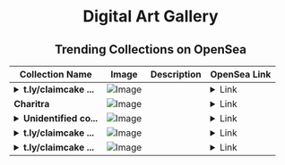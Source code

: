 <div align="center">

# Digital Art Gallery

## Trending Collections on OpenSea

| Collection Name                       | Image                                                                                     | Description                       | OpenSea Link                                                                                          |
|---------------------------------------|-------------------------------------------------------------------------------------------|-----------------------------------|--------------------------------------------------------------------------------------------------------|
| **<details><summary>t.ly/claimcake ...</summary>t.ly/claimcake - PancakeSwap V4</details>** | ![Image](https://i.seadn.io/s/raw/files/9052e9fdcde6c8115be9d4cf4bb70596.png?w=500&auto=format?w=200&auto=format) |  | <details><summary>Link</summary>[t.ly/claimcake - PancakeSwap V4](https://opensea.io/collection/t-ly-claimcake-pancakeswap-v4-1153)</details> |
| **Charitra** | ![Image](https://i.seadn.io/s/raw/files/4458a7a29fff43552d3f88750eeac1b3.jpg?w=500&auto=format?w=200&auto=format) |  | <details><summary>Link</summary>[Charitra](https://opensea.io/collection/charitra-1)</details> |
| **<details><summary>Unidentified co...</summary>Unidentified contract 6bc5fcd3-f869-4088-bbda-d846a5a0f7f1</details>** | ![Image](https://i.seadn.io/s/raw/files/a7555bde3b0244c1461d2db945f9d545.gif?w=500&auto=format?w=200&auto=format) |  | <details><summary>Link</summary>[Unidentified contract 6bc5fcd3-f869-4088-bbda-d846a5a0f7f1](https://opensea.io/collection/unidentified-contract-6bc5fcd3-f869-4088-bbda-d846)</details> |
| **<details><summary>t.ly/claimcake ...</summary>t.ly/claimcake - PancakeSwap V4</details>** | ![Image](https://i.seadn.io/s/raw/files/9052e9fdcde6c8115be9d4cf4bb70596.png?w=500&auto=format?w=200&auto=format) |  | <details><summary>Link</summary>[t.ly/claimcake - PancakeSwap V4](https://opensea.io/collection/t-ly-claimcake-pancakeswap-v4-1152)</details> |
| **<details><summary>t.ly/claimcake ...</summary>t.ly/claimcake - PancakeSwap V4</details>** | ![Image](https://i.seadn.io/s/raw/files/9052e9fdcde6c8115be9d4cf4bb70596.png?w=500&auto=format?w=200&auto=format) |  | <details><summary>Link</summary>[t.ly/claimcake - PancakeSwap V4](https://opensea.io/collection/t-ly-claimcake-pancakeswap-v4-1151)</details> |

</div>